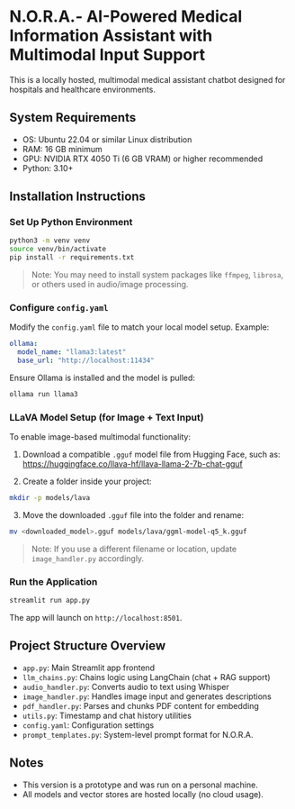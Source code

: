 # N.O.R.A.- AI-Powered Medical Information Assistant with Multimodal Input Support
This is a locally hosted, multimodal medical assistant chatbot designed for hospitals and healthcare environments.

## System Requirements
- OS: Ubuntu 22.04 or similar Linux distribution
- RAM: 16 GB minimum
- GPU: NVIDIA RTX 4050 Ti (6 GB VRAM) or higher recommended
- Python: 3.10+

## Installation Instructions

###  Set Up Python Environment
```bash
python3 -m venv venv
source venv/bin/activate
pip install -r requirements.txt
```

> Note: You may need to install system packages like `ffmpeg`, `librosa`, or others used in audio/image processing.

### Configure `config.yaml`
Modify the `config.yaml` file to match your local model setup. Example:
```yaml
ollama:
  model_name: "llama3:latest"
  base_url: "http://localhost:11434"
```

Ensure Ollama is installed and the model is pulled:
```bash
ollama run llama3
```

### LLaVA Model Setup (for Image + Text Input)
To enable image-based multimodal functionality:

1. Download a compatible `.gguf` model file from Hugging Face, such as:  
   https://huggingface.co/llava-hf/llava-llama-2-7b-chat-gguf

2. Create a folder inside your project:
```bash
mkdir -p models/lava
```

3. Move the downloaded `.gguf` file into the folder and rename:
```bash
mv <downloaded_model>.gguf models/lava/ggml-model-q5_k.gguf
```

> Note: If you use a different filename or location, update `image_handler.py` accordingly.

### Run the Application
```bash
streamlit run app.py
```

The app will launch on `http://localhost:8501`.

## Project Structure Overview

- `app.py`: Main Streamlit app frontend
- `llm_chains.py`: Chains logic using LangChain (chat + RAG support)
- `audio_handler.py`: Converts audio to text using Whisper
- `image_handler.py`: Handles image input and generates descriptions
- `pdf_handler.py`: Parses and chunks PDF content for embedding
- `utils.py`: Timestamp and chat history utilities
- `config.yaml`: Configuration settings
- `prompt_templates.py`: System-level prompt format for N.O.R.A.


## Notes
- This version is a prototype and was run on a personal machine.
- All models and vector stores are hosted locally (no cloud usage).
